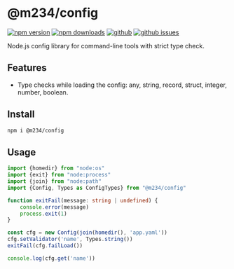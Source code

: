 # @m234/config

[![npm version](https://img.shields.io/npm/v/@m234/config.svg?style=flat)](https://www.npmjs.com/package/@m234/config)
[![npm downloads](https://img.shields.io/npm/dm/@m234/config.svg?style=flat)](https://www.npmjs.com/package/@m234/config)
[![github](https://img.shields.io/github/stars/Mopsgamer/config.svg?style=flat)](https://github.com/Mopsgamer/config)
[![github issues](https://img.shields.io/github/issues/Mopsgamer/config.svg?style=flat)](https://github.com/Mopsgamer/config/issues)

Node.js config library for command-line tools with strict type check.

## Features

- Type checks while loading the config: any, string, record, struct, integer, number, boolean.

## Install

```bash
npm i @m234/config
```

## Usage

```ts
import {homedir} from "node:os"
import {exit} from "node:process"
import {join} from "node:path"
import {Config, Types as ConfigTypes} from "@m234/config"

function exitFail(message: string | undefined) {
    console.error(message)
    process.exit(1)
}

const cfg = new Config(join(homedir(), 'app.yaml'))
cfg.setValidator('name', Types.string())
exitFail(cfg.failLoad())

console.log(cfg.get('name'))
```
